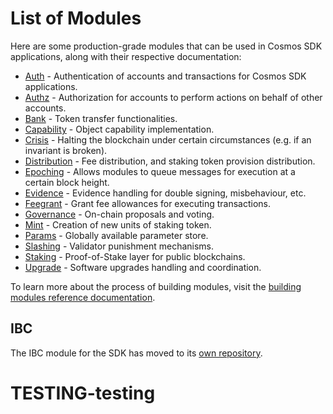 <!--
order: 0
-->

# List of Modules

Here are some production-grade modules that can be used in Cosmos SDK applications, along with their respective documentation:

* [Auth](auth/spec/README.md) - Authentication of accounts and transactions for Cosmos SDK applications.
* [Authz](authz/spec/README.md) - Authorization for accounts to perform actions on behalf of other accounts.
* [Bank](bank/spec/README.md) - Token transfer functionalities.
* [Capability](capability/spec/README.md) - Object capability implementation.
* [Crisis](crisis/spec/README.md) - Halting the blockchain under certain circumstances (e.g. if an invariant is broken).
* [Distribution](distribution/spec/README.md) - Fee distribution, and staking token provision distribution.
* [Epoching](epoching/spec/README.md) - Allows modules to queue messages for execution at a certain block height.
* [Evidence](evidence/spec/README.md) - Evidence handling for double signing, misbehaviour, etc.
* [Feegrant](feegrant/spec/README.md) - Grant fee allowances for executing transactions.
* [Governance](gov/spec/README.md) - On-chain proposals and voting.
* [Mint](mint/spec/README.md) - Creation of new units of staking token.
* [Params](params/spec/README.md) - Globally available parameter store.
* [Slashing](slashing/spec/README.md) - Validator punishment mechanisms.
* [Staking](staking/spec/README.md) - Proof-of-Stake layer for public blockchains.
* [Upgrade](upgrade/spec/README.md) - Software upgrades handling and coordination.

To learn more about the process of building modules, visit the [building modules reference documentation](../docs/building-modules/README.md).

## IBC

The IBC module for the SDK has moved to its [own repository](https://github.com/cosmos/ibc-go).
# TESTING-testing
